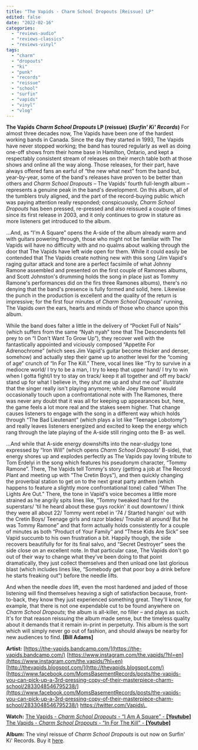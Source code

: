 ```yaml
---
title: "The Vapids - Charm School Dropouts [Reissue] LP"
edited: false
date: "2022-02-16"
categories:
  - "reviews-audio"
  - "reviews-classics"
  - "reviews-vinyl"
tags:
  - "charm"
  - "dropouts"
  - "ki"
  - "punk"
  - "records"
  - "reissue"
  - "school"
  - "surfin"
  - "vapids"
  - "vinyl"
  - "vlog"
---
```


**The Vapids** **_Charm School Dropouts_ LP (reissue)** **(_Surfin' Ki' Records_)** For almost three decades now, The Vapids have been one of the hardest working bands in Canada. Since the day they started in 1993, The Vapids have never stopped working; the band has toured regularly as well as doing one-off shows from their home base in Hamilton, Ontario, and kept a respectably consistent stream of releases on their merch table both at those shows and online all the way along. Those releases, for their part, have always offered fans an earful of “the new what next” from the band but, year-by-year, some of the band's releases have proven to be better than others and _Charm School Dropouts_ – The Vapids' fourth full-length album – represents a genuine peak in the band's development. On this album, all of the tumblers truly aligned, and the part of the record-buying public which was paying attention really responded; conspicuously, _Charm School Dropouts_ has been pressed, re-pressed and also reissued a couple of times since its first release in 2003, and it only continues to grow in stature as more listeners get introduced to the album.

...And, as “I'm A Square” opens the A-side of the album already warm and with guitars powering through, those who might not be familiar with The Vapids will have no difficulty with and no qualms about walking through the door that The Vapids have left wide open for them. While it could easily be contended that The Vapids create nothing new with this song (Jim Vapid's raging guitar attack and tone are a perfect facsimile of what Johnny Ramone assembled and presented on the first couple of Ramones albums, and Scott Johnston's drumming holds the song in place just as Tommy Ramone's performances did on the firs three Ramones albums), there's no denying that the band's presence is fully formed and solid, here. Likewise the punch in the production is excellent and the quality of the return is impressive; for the first four minutes of _Charm School Dropouts_' running, The Vapids _own_ the ears, hearts and minds of those who chance upon this album.

While the band does falter a little in the delivery of “Pocket Full of Nails” (which suffers from the same “Nyah nyah” tone that The Descendents fell prey to on “I Don't Want To Grow Up”), they recover well with the fantastically appointed and viciously composed “Appetite For Adrenochrome” (which sees Jim Vapid's guitar become thicker and denser, somehow) and actually step their game up to another level for the “coming of age” crunch of “In For The Kill.” There, vocal lines like “Try to survive in a mediocre world/ I try to be a man, I try to keep that upper hand/ I try to win when I gotta fight/I try to stay on track/ keep it all together and off my back/ stand up for what I believe in, they shut me up and shut me out” illustrate that the singer really isn't playing anymore; while Joey Ramone would occasionally touch upon a confrontational note with The Ramones, there was never any doubt that it was all for keeping up appearances but, here, the game feels a lot more real and the stakes seem higher. That change causes listeners to engage with the song in a different way which holds through “The Bad Lieutenant” (which plays a lot like “Teenage Lobotomy”) and really leaves listeners energized and excited to keep the energy which rang through the late playing of the A-side still ringing onto the B- as well.

...And while that A-side energy downshifts into the near-sludgy tone expressed by “Iron Will” (which opens _Charm School Dropouts_' B-side), that energy shores up and explodes perfectly as The Vapids pay loving tribute to Tom Erdelyi in the song which features his pseudonym character, “Tommy Ramone”. There, The Vapids tell Tommy's story (getting a job at The Record Plant and meeting up with “The Cretin Boys”), and then quickly changing the proverbial station to get on to the next great party anthem (which happens to feature a slightly more confrontational tone) called “When The Lights Are Out.” There, the tone in Vapid's voice becomes a little more strained as he angrily spits lines like, “Tommy tweaked hard for the superstars/ 'til he heard about these guys rockin' it out downtown/ I think they were all about 22/ Tommy went rebel in '74 / Started hangin' out with the Cretin Boys/ Teenage girls and razor blades/ Trouble all around/ But he was Tommy Ramone” and that form actually holds consistently for a couple of minutes as both “Product of Your Family” and “These Kids Are Sick” see Vapid succumb to his own frustration a bit. Happily though, the side recovers beautifully for for its final salvo, and “Secret Destroyer” sees the side close on an excellent note. In that particular case, The Vapids don't go out of their way to change what they've been doing to that point dramatically, they just collect themselves and then unload one last glorious blast (which includes lines like, “Somebody get that poor boy a drink before he starts freaking out”) before the needle lifts.

And when the needle _does_ lift, even the most hardened and jaded of those listening will find themselves heaving a sigh of satisfaction because, front-to-back, they know they just experienced something great. They'll know, for example, that there is not one expendable cut to be found anywhere on _Charm School Dropouts_; the album is all-killer, no filler – and plays as such. It's for that reason reissuing the album made sense, but the timeless quality about it demands that it remain in-print in perpetuity. This album is the sort which will simply never go out of fashion, and should always be nearby for new audiences to find. **\[Bill Adams\]**

**Artist:** [https://the-vapids.bandcamp.com/](https://the-vapids.bandcamp.com/) [https://www.instagram.com/the.vapids/?hl=en](https://www.instagram.com/the.vapids/?hl=en) [http://thevapids.blogspot.com/](http://thevapids.blogspot.com/) [https://www.facebook.com/MomsBasementRecords/posts/the-vapids-you-can-pick-up-a-3rd-pressing-copy-of-their-masterpiece-charm-school/2833048546795238/](https://www.facebook.com/MomsBasementRecords/posts/the-vapids-you-can-pick-up-a-3rd-pressing-copy-of-their-masterpiece-charm-school/2833048546795238/) https://twitter.com/Vapids\_

**Watch:** [The Vapids - _Charm School Dropouts_ - “I Am A Square” - **\[Youtube\]**](https://www.youtube.com/watch?v=je2MYAMEEEs) [The Vapids - _Charm School Dropouts_ - “In For The Kill” - **\[Youtube\]**](https://www.youtube.com/watch?v=djAxg363NF0)

**Album:** The vinyl reissue of _Charm School Dropouts_ is out now on Surfin' Ki' Records. Buy it [here](http://surfinkirecords.bigcartel.com/product/new-the-vapids-charm-school-dropouts-lp-2020).
